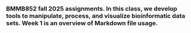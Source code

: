 ### BMMB852 fall 2025 assignments. In this class, we develop tools to manipulate, process, and visualize bioinformatic data sets. Week 1 is an overview of Markdown file usage.
